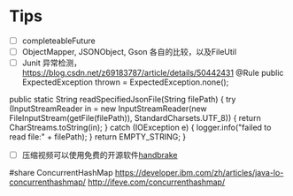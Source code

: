 # Tips
- [ ] completeableFuture
- [ ] ObjectMapper, JSONObject, Gson 各自的比较，以及FileUtil
- [ ] Junit 异常检测，https://blog.csdn.net/z69183787/article/details/50442431
@Rule
public ExpectedException thrown = ExpectedException.none();

public static String readSpecifiedJsonFile(String filePath) {
        try (InputStreamReader in = new InputStreamReader(new FileInputStream(getFile(filePath)), StandardCharsets.UTF_8)) {
            return CharStreams.toString(in);
        } catch (IOException e) {
            logger.info("failed to read file:" + filePath);
        }
        return EMPTY_STRING;
    }



- [ ] 压缩视频可以使用免费的开源软件[handbrake](https://github.com/HandBrake/HandBrake)

#share
ConcurrentHashMap https://developer.ibm.com/zh/articles/java-lo-concurrenthashmap/
http://ifeve.com/concurrenthashmap/
